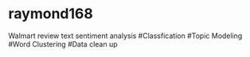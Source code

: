# raymond168
Walmart review text sentiment analysis 
#Classfication
#Topic Modeling
#Word Clustering
#Data clean up
